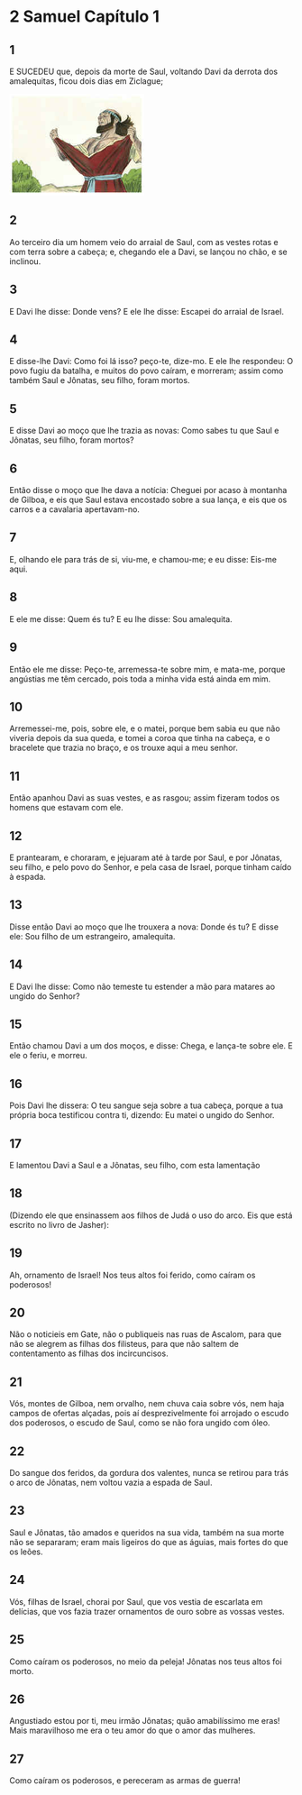 # 2 Samuel Capítulo 1

## 1
E SUCEDEU que, depois da morte de Saul, voltando Davi da derrota dos amalequitas, ficou dois dias em Ziclague;

![](../.img/2Sm/01/1-0.jpg)

## 2
Ao terceiro dia um homem veio do arraial de Saul, com as vestes rotas e com terra sobre a cabeça; e, chegando ele a Davi, se lançou no chão, e se inclinou.

## 3
E Davi lhe disse: Donde vens? E ele lhe disse: Escapei do arraial de Israel.

## 4
E disse-lhe Davi: Como foi lá isso? peço-te, dize-mo. E ele lhe respondeu: O povo fugiu da batalha, e muitos do povo caíram, e morreram; assim como também Saul e Jônatas, seu filho, foram mortos.

## 5
E disse Davi ao moço que lhe trazia as novas: Como sabes tu que Saul e Jônatas, seu filho, foram mortos?

## 6
Então disse o moço que lhe dava a notícia: Cheguei por acaso à montanha de Gilboa, e eis que Saul estava encostado sobre a sua lança, e eis que os carros e a cavalaria apertavam-no.

## 7
E, olhando ele para trás de si, viu-me, e chamou-me; e eu disse: Eis-me aqui.

## 8
E ele me disse: Quem és tu? E eu lhe disse: Sou amalequita.

## 9
Então ele me disse: Peço-te, arremessa-te sobre mim, e mata-me, porque angústias me têm cercado, pois toda a minha vida está ainda em mim.

## 10
Arremessei-me, pois, sobre ele, e o matei, porque bem sabia eu que não viveria depois da sua queda, e tomei a coroa que tinha na cabeça, e o bracelete que trazia no braço, e os trouxe aqui a meu senhor.

## 11
Então apanhou Davi as suas vestes, e as rasgou; assim fizeram todos os homens que estavam com ele.

## 12
E prantearam, e choraram, e jejuaram até à tarde por Saul, e por Jônatas, seu filho, e pelo povo do Senhor, e pela casa de Israel, porque tinham caído à espada.

## 13
Disse então Davi ao moço que lhe trouxera a nova: Donde és tu? E disse ele: Sou filho de um estrangeiro, amalequita.

## 14
E Davi lhe disse: Como não temeste tu estender a mão para matares ao ungido do Senhor?

## 15
Então chamou Davi a um dos moços, e disse: Chega, e lança-te sobre ele. E ele o feriu, e morreu.

## 16
Pois Davi lhe dissera: O teu sangue seja sobre a tua cabeça, porque a tua própria boca testificou contra ti, dizendo: Eu matei o ungido do Senhor.

## 17
E lamentou Davi a Saul e a Jônatas, seu filho, com esta lamentação

## 18
(Dizendo ele que ensinassem aos filhos de Judá o uso do arco. Eis que está escrito no livro de Jasher):

## 19
Ah, ornamento de Israel! Nos teus altos foi ferido, como caíram os poderosos!

## 20
Não o noticieis em Gate, não o publiqueis nas ruas de Ascalom, para que não se alegrem as filhas dos filisteus, para que não saltem de contentamento as filhas dos incircuncisos.

## 21
Vós, montes de Gilboa, nem orvalho, nem chuva caia sobre vós, nem haja campos de ofertas alçadas, pois aí desprezivelmente foi arrojado o escudo dos poderosos, o escudo de Saul, como se não fora ungido com óleo.

## 22
Do sangue dos feridos, da gordura dos valentes, nunca se retirou para trás o arco de Jônatas, nem voltou vazia a espada de Saul.

## 23
Saul e Jônatas, tão amados e queridos na sua vida, também na sua morte não se separaram; eram mais ligeiros do que as águias, mais fortes do que os leões.

## 24
Vós, filhas de Israel, chorai por Saul, que vos vestia de escarlata em delícias, que vos fazia trazer ornamentos de ouro sobre as vossas vestes.

## 25
Como caíram os poderosos, no meio da peleja! Jônatas nos teus altos foi morto.

## 26
Angustiado estou por ti, meu irmão Jônatas; quão amabilíssimo me eras! Mais maravilhoso me era o teu amor do que o amor das mulheres.

## 27
Como caíram os poderosos, e pereceram as armas de guerra!

